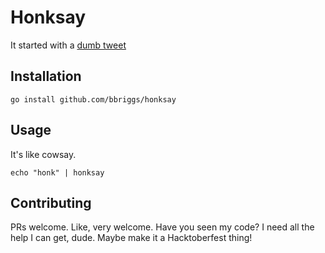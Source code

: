# Honksay

It started with a [dumb tweet](https://twitter.com/0xfraq/status/1181995819228188674?s=20)

## Installation

`go install github.com/bbriggs/honksay`

## Usage

It's like cowsay. 

`echo "honk" | honksay`

## Contributing

PRs welcome. Like, very welcome. Have you seen my code? I need all the help I can get, dude. Maybe make it a Hacktoberfest thing!
